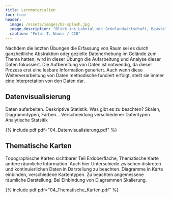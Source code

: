 ```yaml
---
title: Lernmaterialien
toc: true
header:
  image: /assets/images/02-splash.jpg
  image_description: "Blick ins Lahntal mit Grünlandwirtschaft, Baustelle für Stromtrassen und Regenbogen."
  caption: "Foto: T. Nauss / CC0"
---
```


Nachdem die letzten Übungen die Erfassung von Raum sei es durch ganzheitliche Abstraktion oder gezielte Datenerhebung im Gelände zum Thema hatten, wird in dieser Übungn die Aufarbeitung und Analyse dieser Daten fokussiert. Die Aufbereitung von Daten ist notwendig, da dieser Prozess erst eine lesbare Information generiert. Auch wenn diese Weiterverarbeitung von Daten methodische fundiert erfolgt, stellt sie immer eine Interpretation von den Daten dar. 

## Datenvisualisierung
Daten aufarbeiten. Deskriptive Statistik. Was gibt es zu beachten? Skalen, Diagrammtypen, Farben... 
Verschneidung verschiedener Datentypen
Analytische Statsitik

{% include pdf pdf="04_Datenvisualisierung.pdf" %}


## Thematische Karten
Topographische Karten sichtbarer Teil Erdoberfläche, Thematische Karte andere räumliche Information. Auch hier Unterschiede zwischen diskreten und kontinuierlichen Daten in Darstellung zu beachten. Diagramme in Karte einbinden, verschiedene Kartentypen. Zu beachten angemessene räumliche Darstellung. Bei Einbindung von Diagrammen Skalierung. 

{% include pdf pdf="04_Thematische_Karten.pdf" %}
